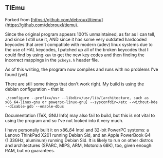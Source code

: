 TIEmu
-----

Forked from [https://github.com/debrouxl/tiemu](https://github.com/debrouxl/tiemu).

Since the original program appears 100% unmaintained, as far as I can tell, and
since I still use it, AND since it has some very outdated hardcoded keycodes
that aren't compatible with modern (udev) linux systems due to the use of HAL
keycodes, I patched up all of the broken keycodes that I could find by using
`xev` to get the new key codes and then finding the incorrect mappings in
the `pckeys.h` header file.

As of this writing, the program now compiles and runs with no problems I've
found (yet).

There are still some things that don't work right. My build is using the debian
configuration - that is:

```
./configure --prefix=/usr --libdir=/usr/lib/[architecture, such as x86_64-linux-gnu or powerpc-linux-gnu] --sysconfdir=/etc --without-kde --disable-gdb --enable-dbus
```

Documentation (TeX, GNU Info) may also fail to build, but this is not vital to
using the program and so I've not looked into it very much.

I have personally built it on x86_64 Intel and 32-bit PowerPC systems: a Lenovo
ThinkPad X201 running Debian Sid, and an Apple PowerBook G4 (1.33GHz, aluminum)
running Debian Sid. It is likely to run on other distros and architectures
(SPARC, MIPS, ARM, Motorola 68K), too, given enough RAM, but no guarantees.
